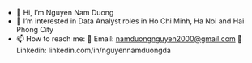 - 👋 Hi, I’m Nguyen Nam Duong
- 👀 I’m interested in Data Analyst roles in Ho Chi Minh, Ha Noi and Hai Phong City
- 📫 How to reach me:
      📧 Email: namduongnguyen2000@gmail.com
      📘 Linkedin: linkedin.com/in/nguyennamduongda 

<!---
namduong1309/namduong1309 is a ✨ special ✨ repository because its `README.md` (this file) appears on your GitHub profile.
You can click the Preview link to take a look at your changes.
--->
